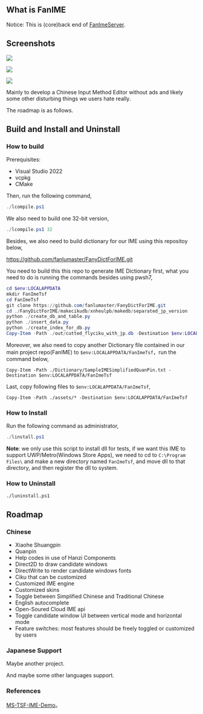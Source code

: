 ## What is FanIME

Notice: This is (core)back end of [FanImeServer](https://github.com/fanlumaster/FanImeServer).

## Screenshots

![](https://i.postimg.cc/v8Bpx6Gf/image.png)

![](https://i.postimg.cc/ssBgtM5M/image.png)

![](https://i.postimg.cc/ryDqXH0B/image.png)


Mainly to develop a Chinese Input Method Editor without ads and likely some other disturbing things we users hate really.

The roadmap is as follows.

## Build and Install and Uninstall

### How to build

Prerequisites:

- Visual Studio 2022
- vcpkg
- CMake

Then, run the following command,

```powershell
./lcompile.ps1
```

We also need to build one 32-bit version,

```powershell
./lcompile.ps1 32
```

Besides, we also need to build dictionary for our IME using this repositoy below,

<https://github.com/fanlumaster/FanyDictForIME.git>

You need to build this this repo to generate IME Dictionary first, what you need to do is running the commands besides using pwsh7,

```powershell
cd $env:LOCALAPPDATA
mkdir FanImeTsf
cd FanImeTsf
git clone https://github.com/fanlumaster/FanyDictForIME.git
cd ./FanyDictForIME/makecikudb/xnheulpb/makedb/separated_jp_version
python ./create_db_and_table.py
python ./insert_data.py
python ./create_index_for_db.py
Copy-Item -Path ./out/cutted_flyciku_with_jp.db -Destination $env:LOCALAPPDATA/FanImeTsf
```

Moreover, we also need to copy another Dictionary file contained in our main project repo(FanIME) to `$env:LOCALAPPDATA/FanImeTsf`，run the command below,

```powersehll
Copy-Item -Path ./Dictionary/SampleIMESimplifiedQuanPin.txt -Destination $env:LOCALAPPDATA/FanImeTsf
```

Last, copy following files to `$env:LOCALAPPDATA/FanImeTsf`,

```powersehll
Copy-Item -Path ./assets/* -Destination $env:LOCALAPPDATA/FanImeTsf
```

### How to Install

Run the following command as administrator,

```powershell
./linstall.ps1
```

**Note**: we only use this script to install dll for tests, if we want this IME to support UWP/Metro(Windows Store Apps), we need to cd to `C:\Program Files\` and make a new directory named `FanImeTsf`, and move dll to that directory, and then register the dll to system.

### How to Uninstall

```shell
./luninstall.ps1
```

## Roadmap

### Chinese

- Xiaohe Shuangpin
- Quanpin
- Help codes in use of Hanzi Components
- Direct2D to draw candidate windows
- DirectWrite to render candidate windows fonts
- Ciku that can be customized
- Customized IME engine
- Customized skins
- Toggle between Simplified Chinese and Traditional Chinese
- English autocomplete
- Open-Soured Cloud IME api
- Toggle candidate window UI between vertical mode and horizontal mode
- Feature switches: most features should be freely toggled or customized by users

### Japanese Support

Maybe another project.

And maybe some other languages support.

### References

[MS-TSF-IME-Demo](https://github.com/microsoft/Windows-classic-samples/tree/main/Samples/IME/cpp/SampleIME)。
